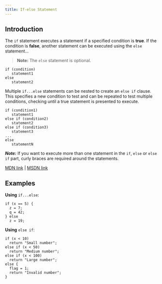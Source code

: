```yaml
---
title: If-else Statement
---
```

## Introduction

The `if` statement executes a statement if a specified condition is **true**. If the condition is **false**, another statement can be executed using the `else` statement...

> **Note:** The `else` statement is optional.

    if (condition)
       statement1
    else
       statement2

Multiple `if...else` statements can be nested to create an `else if` clause. This specifies a new condition to test and can be repeated to test multiple conditions, checking until a true statement is presented to execute.

    if (condition1)
       statement1
    else if (condition2)
       statement2
    else if (condition3)
       statement3
    ...
    else
       statementN

_**Note:**_ If you want to execute more than one statement in the `if`, `else` or `else if` part, curly braces are required around the statements.

<a href='https://developer.mozilla.org/en-US/docs/Web/JavaScript/Reference/Statements/if...else' target='_blank' rel='nofollow'>MDN link</a> | <a href='https://msdn.microsoft.com/en-us/library/85yyde5c.aspx' target='_blank' rel='nofollow'>MSDN link</a>

## Examples

**Using** `if...else`:

    if (x == 5) {
      z = 7;
      q = 42;
    } else
      z = 19;

**Using** `else if`:

    if (x < 10)
      return "Small number";
    else if (x < 50)
      return "Medium number";
    else if (x < 100)
      return "Large number";
    else {
      flag = 1;
      return "Invalid number";
    }
